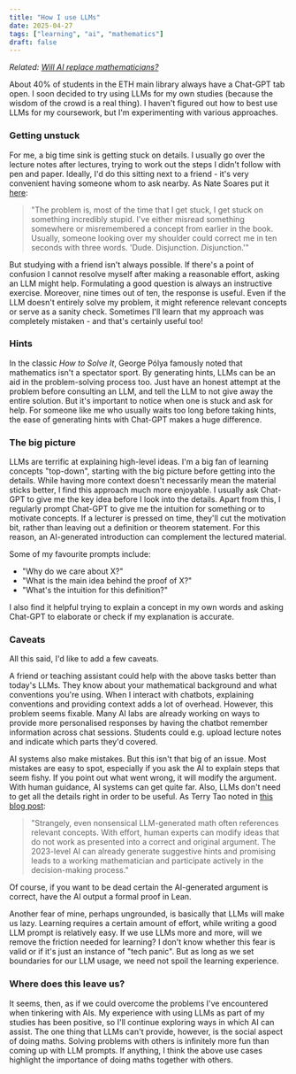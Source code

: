 ```yaml
---
title: "How I use LLMs"
date: 2025-04-27
tags: ["learning", "ai", "mathematics"]
draft: false
---
```


*Related: [Will AI replace mathematicians?](https://isabeldahlgren.github.io/will-ai-replace-mathematicians/)*

About 40% of students in the ETH main library always have a Chat-GPT tab open. I soon decided to try using LLMs for my own studies (because the wisdom of the crowd is a real thing). I haven't figured out how to best use LLMs for my coursework, but I'm experimenting with various approaches.

### Getting unstuck
For me, a big time sink is getting stuck on details. I usually go over the lecture notes after lectures, trying to work out the steps I didn't follow with pen and paper. Ideally, I'd do this sitting next to a friend - it's very convenient having someone whom to ask nearby. As Nate Soares put it [here](https://www.lesswrong.com/posts/w5F4w8tNZc6LcBKRP/on-learning-difficult-things):


> "The problem is, most of the time that I get stuck, I get stuck on something incredibly stupid. I've either misread something somewhere or misremembered a concept from earlier in the book. Usually, someone looking over my shoulder could correct me in ten seconds with three words. 'Dude. Disjunction. *Dis*junction.'"

But studying with a friend isn't always possible. If there's a point of confusion I cannot resolve myself after making a reasonable effort, asking an LLM might help. Formulating a good question is always an instructive exercise. Moreover, nine times out of ten, the response is useful. Even if the LLM doesn't entirely solve my problem, it might reference relevant concepts or serve as a sanity check. Sometimes I'll learn that my approach was completely mistaken - and that's certainly useful too!

### Hints
In the classic *How to Solve It*, George Pólya famously noted that mathematics isn't a spectator sport. By generating hints, LLMs can be an aid in the problem-solving process too. Just have an honest attempt at the problem before consulting an LLM, and tell the LLM to not give away the entire solution. But it's important to notice when one is stuck and ask for help. For someone like me who usually waits too long before taking hints, the ease of generating hints with Chat-GPT makes a huge difference.

### The big picture
LLMs are terrific at explaining high-level ideas. I'm a big fan of learning concepts "top-down", starting with the big picture before getting into the details. While having more context doesn't necessarily mean the material sticks better, I find this approach much more enjoyable. I usually ask Chat-GPT to give me the key idea before I look into the details. Apart from this, I regularly prompt Chat-GPT to give me the intuition for something or to motivate concepts. If a lecturer is pressed on time, they'll cut the motivation bit, rather than leaving out a definition or theorem statement. For this reason, an AI-generated introduction can complement the lectured material.

Some of my favourite prompts include:
- "Why do we care about X?"
- "What is the main idea behind the proof of X?"
- "What's the intuition for this definition?"

I also find it helpful trying to explain a concept in my own words and asking Chat-GPT to elaborate or check if my explanation is accurate.

### Caveats
All this said, I'd like to add a few caveats.

A friend or teaching assistant could help with the above tasks better than today's LLMs. They know about your mathematical background and what conventions you're using. When I interact with chatbots, explaining conventions and providing context adds a lot of overhead. However, this problem seems fixable. Many AI labs are already working on ways to provide more personalised responses by having the chatbot remember information across chat sessions. Students could e.g. upload lecture notes and indicate which parts they'd covered.

AI systems also make mistakes. But this isn't that big of an issue. Most mistakes are easy to spot, especially if you ask the AI to explain steps that seem fishy. If you point out what went wrong, it will modify the argument. With human guidance, AI systems can get quite far. Also, LLMs don't need to get all the details right in order to be useful. As Terry Tao noted in [this blog post](https://unlocked.microsoft.com/ai-anthology/terence-tao/):

> "Strangely, even nonsensical LLM-generated math often references relevant concepts. With effort, human experts can modify ideas that do not work as presented into a correct and original argument. The 2023-level AI can already generate suggestive hints and promising leads to a working mathematician and participate actively in the decision-making process."

Of course, if you want to be dead certain the AI-generated argument is correct, have the AI output a formal proof in Lean.

Another fear of mine, perhaps ungrounded, is basically that LLMs will make us lazy. Learning requires a certain amount of effort, while writing a good LLM prompt is relatively easy. If we use LLMs more and more, will we remove the friction needed for learning? I don't know whether this fear is valid or if it's just an instance of "tech panic". But as long as we set boundaries for our LLM usage, we need not spoil the learning experience.

### Where does this leave us?
It seems, then, as if we could overcome the problems I've encountered when tinkering with AIs. My experience with using LLMs as part of my studies has been positive, so I'll continue exploring ways in which AI can assist. The one thing that LLMs can't provide, however, is the social aspect of doing maths. Solving problems with others is infinitely more fun than coming up with LLM prompts. If anything, I think the above use cases highlight the importance of doing maths together with others.
